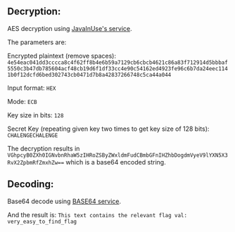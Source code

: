 ## Decryption:

AES decryption using [JavaInUse's service](https://www.javainuse.com/aesgenerator). 

The parameters are:

Encrypted plaintext (remove spaces): ```4e54eac041dd3cccca8c4f62ff8b4e6b59a7129cb6cbcb4621c86a83f712914d5bbbaf5550c3b47db785604acf48cb19d6f1df33cc4e90c54162ed4923fe96c6b7da24eec1141b0f12dcfd6bed302743cb0471d7b8a42837266748c5ca44a044```

Input format: `HEX`

Mode: `ECB`

Key size in bits: `128`

Secret Key (repeating given key two times to get key size of 128 bits): `CHALENGECHALENGE`

The decryption results in ```VGhpcyB0ZXh0IGNvbnRhaW5zIHRoZSByZWxldmFudCBmbGFnIHZhbDogdmVyeV9lYXN5X3RvX2ZpbmRfZmxhZw==```
which is a base64 encoded string.

## Decoding:

Base64 decode using [BASE64 service](https://www.base64decode.org/).

And the result is: ```This text contains the relevant flag val: very_easy_to_find_flag```